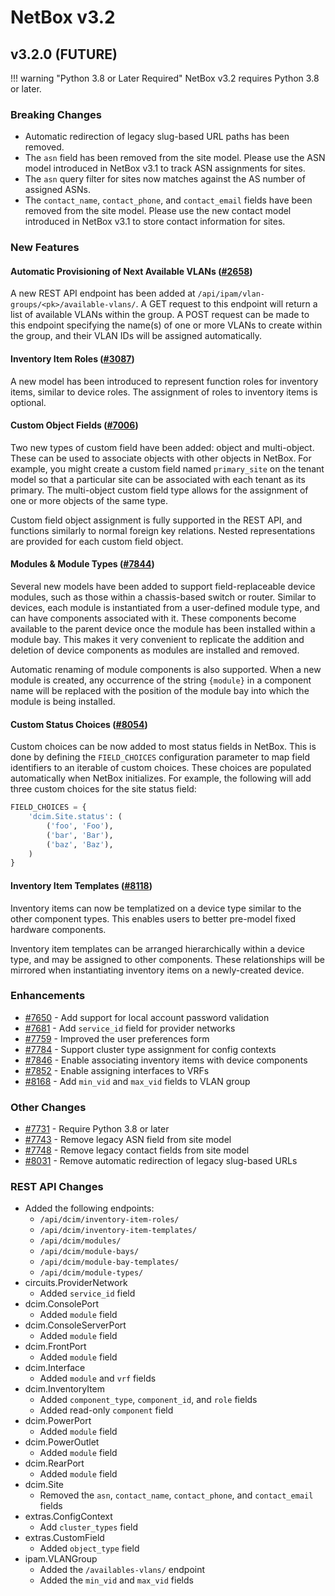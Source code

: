 # NetBox v3.2

## v3.2.0 (FUTURE)

!!! warning "Python 3.8 or Later Required"
    NetBox v3.2 requires Python 3.8 or later.

### Breaking Changes

* Automatic redirection of legacy slug-based URL paths has been removed.
* The `asn` field has been removed from the site model. Please use the ASN model introduced in NetBox v3.1 to track ASN assignments for sites.
* The `asn` query filter for sites now matches against the AS number of assigned ASNs.
* The `contact_name`, `contact_phone`, and `contact_email` fields have been removed from the site model. Please use the new contact model introduced in NetBox v3.1 to store contact information for sites.

### New Features

#### Automatic Provisioning of Next Available VLANs ([#2658](https://github.com/netbox-community/netbox/issues/2658))

A new REST API endpoint has been added at `/api/ipam/vlan-groups/<pk>/available-vlans/`. A GET request to this endpoint will return a list of available VLANs within the group. A POST request can be made to this endpoint specifying the name(s) of one or more VLANs to create within the group, and their VLAN IDs will be assigned automatically.

#### Inventory Item Roles ([#3087](https://github.com/netbox-community/netbox/issues/3087))

A new model has been introduced to represent function roles for inventory items, similar to device roles. The assignment of roles to inventory items is optional.

#### Custom Object Fields ([#7006](https://github.com/netbox-community/netbox/issues/7006))

Two new types of custom field have been added: object and multi-object. These can be used to associate objects with other objects in NetBox. For example, you might create a custom field named `primary_site` on the tenant model so that a particular site can be associated with each tenant as its primary. The multi-object custom field type allows for the assignment of one or more objects of the same type.

Custom field object assignment is fully supported in the REST API, and functions similarly to normal foreign key relations. Nested representations are provided for each custom field object.

#### Modules & Module Types ([#7844](https://github.com/netbox-community/netbox/issues/7844))

Several new models have been added to support field-replaceable device modules, such as those within a chassis-based switch or router. Similar to devices, each module is instantiated from a user-defined module type, and can have components associated with it. These components become available to the parent device once the module has been installed within a module bay. This makes it very convenient to replicate the addition and deletion of device components as modules are installed and removed. 

Automatic renaming of module components is also supported. When a new module is created, any occurrence of the string `{module}` in a component name will be replaced with the position of the module bay into which the module is being installed.

#### Custom Status Choices ([#8054](https://github.com/netbox-community/netbox/issues/8054))

Custom choices can be now added to most status fields in NetBox. This is done by defining the `FIELD_CHOICES` configuration parameter to map field identifiers to an iterable of custom choices. These choices are populated automatically when NetBox initializes. For example, the following will add three custom choices for the site status field:

```python
FIELD_CHOICES = {
    'dcim.Site.status': (
        ('foo', 'Foo'),
        ('bar', 'Bar'),
        ('baz', 'Baz'),
    )
}
```

#### Inventory Item Templates ([#8118](https://github.com/netbox-community/netbox/issues/8118))

Inventory items can now be templatized on a device type similar to the other component types. This enables users to better pre-model fixed hardware components.

Inventory item templates can be arranged hierarchically within a device type, and may be assigned to other components. These relationships will be mirrored when instantiating inventory items on a newly-created device.

### Enhancements

* [#7650](https://github.com/netbox-community/netbox/issues/7650) - Add support for local account password validation
* [#7681](https://github.com/netbox-community/netbox/issues/7681) - Add `service_id` field for provider networks
* [#7759](https://github.com/netbox-community/netbox/issues/7759) - Improved the user preferences form
* [#7784](https://github.com/netbox-community/netbox/issues/7784) - Support cluster type assignment for config contexts
* [#7846](https://github.com/netbox-community/netbox/issues/7846) - Enable associating inventory items with device components
* [#7852](https://github.com/netbox-community/netbox/issues/7852) - Enable assigning interfaces to VRFs
* [#8168](https://github.com/netbox-community/netbox/issues/8168) - Add `min_vid` and `max_vid` fields to VLAN group

### Other Changes

* [#7731](https://github.com/netbox-community/netbox/issues/7731) - Require Python 3.8 or later
* [#7743](https://github.com/netbox-community/netbox/issues/7743) - Remove legacy ASN field from site model
* [#7748](https://github.com/netbox-community/netbox/issues/7748) - Remove legacy contact fields from site model
* [#8031](https://github.com/netbox-community/netbox/issues/8031) - Remove automatic redirection of legacy slug-based URLs

### REST API Changes

* Added the following endpoints:
    * `/api/dcim/inventory-item-roles/`
    * `/api/dcim/inventory-item-templates/`
    * `/api/dcim/modules/`
    * `/api/dcim/module-bays/`
    * `/api/dcim/module-bay-templates/`
    * `/api/dcim/module-types/`
* circuits.ProviderNetwork
    * Added `service_id` field
* dcim.ConsolePort
    * Added `module` field
* dcim.ConsoleServerPort
    * Added `module` field
* dcim.FrontPort
    * Added `module` field
* dcim.Interface
    * Added `module` and `vrf` fields
* dcim.InventoryItem
    * Added `component_type`, `component_id`, and `role` fields
    * Added read-only `component` field
* dcim.PowerPort
    * Added `module` field
* dcim.PowerOutlet
    * Added `module` field
* dcim.RearPort
    * Added `module` field
* dcim.Site
    * Removed the `asn`, `contact_name`, `contact_phone`, and `contact_email` fields
* extras.ConfigContext
    * Add `cluster_types` field
* extras.CustomField
    * Added `object_type` field
* ipam.VLANGroup
    * Added the `/availables-vlans/` endpoint
    * Added the `min_vid` and `max_vid` fields
